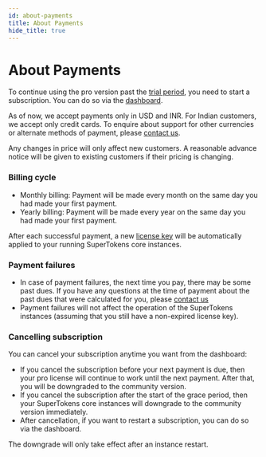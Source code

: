 ```yaml
---
id: about-payments
title: About Payments
hide_title: true
---
```


# About Payments
To continue using the pro version past the [trial period](./about-license-keys#trial-pro-license), you need to start a subscription. You can do so via the [dashboard](/dashboard). 

As of now, we accept payments only in USD and INR. For Indian customers, we accept only credit cards. To enquire about support for other currencies or alternate methods of payment, please [contact us](mailto:team@supertokens.io).

<div class="specialNote" style="margin-bottom: 20px">
Any changes in price will only affect new customers. A reasonable advance notice will be given to existing customers if their pricing is changing.
</div>

### Billing cycle
- Monthly billing: Payment will be made every month on the same day you had made your first payment.
- Yearly billing: Payment will be made every year on the same day you had made your first payment.

After each successful payment, a new [license key](./about-license-keys) will be automatically applied to your running SuperTokens core instances.

### Payment failures
- In case of payment failures, the next time you pay, there may be some past dues. If you have any questions at the time of payment about the past dues that were calculated for you, please [contact us](mailto:team@supertokens.io)
- Payment failures will not affect the operation of the SuperTokens instances (assuming that you still have a non-expired license key).

### Cancelling subscription
You can cancel your subscription anytime you want from the dashboard:
- If you cancel the subscription before your next payment is due, then your pro license will continue to work until the next payment. After that, you will be downgraded to the community version.
- If you cancel the subscription after the start of the grace period, then your SuperTokens core instances will downgrade to the community version immediately.
- After cancellation, if you want to restart a subscription, you can do so via the dashboard.

<div class="specialNote">
The downgrade will only take effect after an instance restart.
</div>